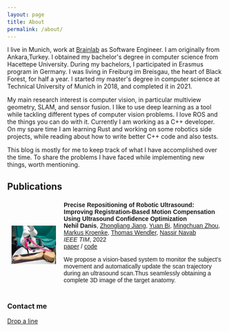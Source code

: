 ```yaml
---
layout: page
title: About
permalink: /about/
---
```


I live in Munich, work at [Brainlab](https://www.brainlab.com/) as Software Engineer. I am originally from Ankara,Turkey. I obtained my bachelor's degree in computer science from Hacettepe University. During my bachelors, I participated in Erasmus program in Germany. I was living in Freiburg im Breisgau, the heart of Black Forest, for half a year. I started my master's degree in computer science at Technical University of Munich in 2018, and completed it in 2021.

My main research interest is computer vision, in particular multiview geometry, SLAM, and sensor fusion. I like to use deep learning as a tool while tackling different types of computer vision problems. I love ROS and the things you can do with it. Currently I am working as a C++ developer. On my spare time I am learning Rust and working on some robotics side projects, while reading about how to write better C++ code and also tests.

This blog is mostly for me to keep track of what I have accomplished over the time. To share the problems I have faced while implementing new things, worth mentioning. 

## Publications

<table width="100%" style="font-family:open-sans,sans-serif;border:0px;border-spacing:0px;border-collapse:separate;margin-right:auto;margin-left:auto;
          " align="middle" border="0" cellspacing="0" cellpadding="0">
    <tbody>
        <tr>
            <td style="padding:10px;width:25%;vertical-align:middle"><img src="images/animatedGIF.gif" width="97%" style="border-style: none"></td>
            <td style="padding:5px;width:75%;vertical-align:middle">
                <b><span class="papertitle">Precise Repositioning of Robotic Ultrasound: Improving Registration-Based Motion Compensation Using Ultrasound Confidence Optimization</span></b>
                <br>
                <b>Nehil Danis</b>, 
                <a href="https://scholar.google.com/citations?user=X41OzcYAAAAJ&hl=en&oi=sra">Zhongliang Jiang</a>, 
                <a href="https://scholar.google.com/citations?user=pbiNrskAAAAJ&hl=en&oi=sra">Yuan Bi</a>, 
                <a href="https://scholar.google.com/citations?user=DdMIRNUAAAAJ&hl=en&oi=sra">Mingchuan Zhou</a>,
                <a href="https://ieeexplore.ieee.org/author/37089524775">Markus Kroenke</a>,
                <a href="https://scholar.google.com/citations?user=oWz_8N8AAAAJ&hl=en">Thomas Wendler</a>,
                <a href="https://scholar.google.com/citations?user=kzoVUPYAAAAJ&hl=en">Nassir Navab</a>
                <br>
                <em>IEEE TIM</em>, 2022
                <br>
                <a href="https://arxiv.org/abs/2208.05383">paper</a> /
                <a href="https://github.com/NehilDanis/markerless_motion_capture_for_RUSS"> code</a> 
                <p> We propose a vision-based system
                to monitor the subject’s movement and automatically update
                the scan trajectory during an ultrasound scan.Thus seamlessly obtaining a complete 3D
                image of the target anatomy. </p>
            </td>
        </tr>
    </tbody>
</table>


### Contact me

[Drop a line](mailto:nehildanis@gmail.com)
